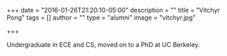 +++
date = "2016-01-26T21:20:10-05:00"
description = ""
title = "Vitchyr Pong"
tags = []
author = ""
type = "alumni"
image = "vitchyr.jpg"

+++

Undergraduate in ECE and CS, moved on to a PhD at UC Berkeley.
